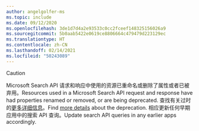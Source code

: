 ```yaml
---
author: angelgolfer-ms
ms.topic: include
ms.date: 09/12/2020
ms.openlocfilehash: 3de1d7d4a2e93533c0cc2fceef148325156026a9
ms.sourcegitcommit: 5b0aab5422e0619ce8806664c479479d223129ec
ms.translationtype: HT
ms.contentlocale: zh-CN
ms.lasthandoff: 02/14/2021
ms.locfileid: "50243089"
---
```

<!-- markdownlint-disable MD041-->

> [!CAUTION]
> <span data-ttu-id="c2347-101">Microsoft Search API 请求和响应中使用的资源已重命名或删除了属性或者已被弃用。</span><span class="sxs-lookup"><span data-stu-id="c2347-101">Resources used in a Microsoft Search API request and response have had properties renamed or removed, or are being deprecated.</span></span> <span data-ttu-id="c2347-102">查找有关过时的[更多详细信息](/graph/api/resources/search-api-overview?view=graph-rest-beta&preserve-view=true#schema-change-deprecation-warning)。</span><span class="sxs-lookup"><span data-stu-id="c2347-102">Find [more details](/graph/api/resources/search-api-overview?view=graph-rest-beta&preserve-view=true#schema-change-deprecation-warning) about the deprecation.</span></span> <span data-ttu-id="c2347-103">相应更新任何早期应用中的搜索 API 查询。</span><span class="sxs-lookup"><span data-stu-id="c2347-103">Update search API queries in any earlier apps accordingly.</span></span>
